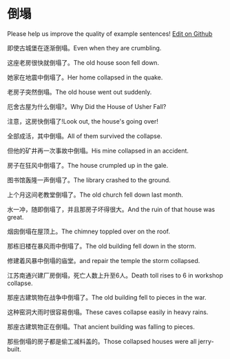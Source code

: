 # 倒塌

Please help us improve the quality of example sentences! [Edit on Github](https://github.com/jiyushe/jiyu-example-sentence-source/blob/main/chinese/daota.md)

<p><span class="chinese">即使古城堡在逐渐倒塌。</span><span class="english">Even when they are crumbling.</span></p>

<p><span class="chinese">这座老房很快就倒塌了。</span><span class="english">The old house soon fell down.</span></p>

<p><span class="chinese">她家在地震中倒塌了。</span><span class="english">Her home collapsed in the quake.</span></p>

<p><span class="chinese">老房子突然倒塌。</span><span class="english">The old house went out suddenly.</span></p>

<p><span class="chinese">厄舍古屋为什么倒塌?。</span><span class="english">Why Did the House of Usher Fall?</span></p>

<p><span class="chinese">注意，这房快倒塌了!</span><span class="english">Look out, the house's going over!</span></p>

<p><span class="chinese">全部成活，其中倒塌。</span><span class="english">All of them survived the collapse.</span></p>

<p><span class="chinese">但他的矿井再一次事故中倒塌。</span><span class="english">His mine collapsed in an accident.</span></p>

<p><span class="chinese">房子在狂风中倒塌了。</span><span class="english">The house crumpled up in the gale.</span></p>

<p><span class="chinese">图书馆轰隆一声倒塌了。</span><span class="english">The library crashed to the ground.</span></p>

<p><span class="chinese">上个月这间老教堂倒塌了。</span><span class="english">The old church fell down last month.</span></p>

<p><span class="chinese">水一冲，随即倒塌了，并且那房子坏得很大。</span><span class="english">And the ruin of that house was great.</span></p>

<p><span class="chinese">烟囱倒塌在屋顶上。</span><span class="english">The chimney toppled over on the roof.</span></p>

<p><span class="chinese">那栋旧楼在暴风雨中倒塌了。</span><span class="english">The old building fell down in the storm.</span></p>

<p><span class="chinese">修建着风暴中倒塌的庙堂。</span><span class="english">and repair the temple the storm collapsed.</span></p>

<p><span class="chinese">江苏南通兴建厂房倒塌，死亡人数上升至6人。</span><span class="english">Death toll rises to 6 in workshop collapse.</span></p>

<p><span class="chinese">那座古建筑物在战争中倒塌了。</span><span class="english">The old building fell to pieces in the war.</span></p>

<p><span class="chinese">这种窑洞大雨时很容易倒塌。</span><span class="english">These caves collapse easily in heavy rains.</span></p>

<p><span class="chinese">那座古建筑物正在倒塌。</span><span class="english">That ancient building was falling to pieces.</span></p>

<p><span class="chinese">那些倒塌的房子都是偷工减料盖的。</span><span class="english">Those collapsed houses were all jerry-built.</span></p>

